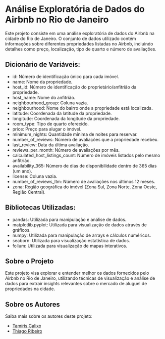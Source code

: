 # Análise Exploratória de Dados do Airbnb no Rio de Janeiro

Este projeto consiste em uma análise exploratória de dados do Airbnb na cidade do Rio de Janeiro. O conjunto de dados utilizado contém informações sobre diferentes propriedades listadas no Airbnb, incluindo detalhes como preço, localização, tipo de quarto e número de avaliações.

## Dicionário de Variáveis:
- id: Número de identificação único para cada imóvel.
- name: Nome da propriedade.
- host_id: Número de identificação do proprietário/anfitrião da propriedade.
- host_name: Nome do anfitrião.
- neighbourhood_group: Coluna vazia.
- neighbourhood: Nome do bairro onde a propriedade está localizada.
- latitude: Coordenada da latitude da propriedade.
- longitude: Coordenada da longitude da propriedade.
- room_type: Tipo de quarto oferecido.
- price: Preço para alugar o imóvel.
- minimum_nights: Quantidade mínima de noites para reservar.
- number_of_reviews: Número de avaliações que a propriedade recebeu.
- last_review: Data da última avaliação.
- reviews_per_month: Número de avaliações por mês.
- calculated_host_listings_count: Número de imóveis listados pelo mesmo anfitrião.
- availability_365: Número de dias de disponibilidade dentro de 365 dias (um ano).
- license: Coluna vazia.
- number_of_reviews_ltm: Número de avaliações nos últimos 12 meses.
- zona: Região geográfica do imóvel (Zona Sul, Zona Norte, Zona Oeste, Região Central).

## Bibliotecas Utilizadas:
- pandas: Utilizada para manipulação e análise de dados.
- matplotlib.pyplot: Utilizada para visualização de dados através de gráficos.
- numpy: Utilizada para manipulação de arrays e cálculos numéricos.
- seaborn: Utilizada para visualização estatística de dados.
- folium: Utilizada para visualização de mapas interativos.

## Sobre o Projeto
Este projeto visa explorar e entender melhor os dados fornecidos pelo Airbnb no Rio de Janeiro, utilizando técnicas de visualização e análise de dados para extrair insights relevantes sobre o mercado de aluguel de propriedades na cidade.

## Sobre os Autores
Saiba mais sobre os autores deste projeto:
- [Tamíris Calixo](https://www.linkedin.com/in/tamiris-calixto/)
- [Thiago Ribeiro](https://www.linkedin.com/in/thiago-carvalho-ribeiro-a7ba64208/)
